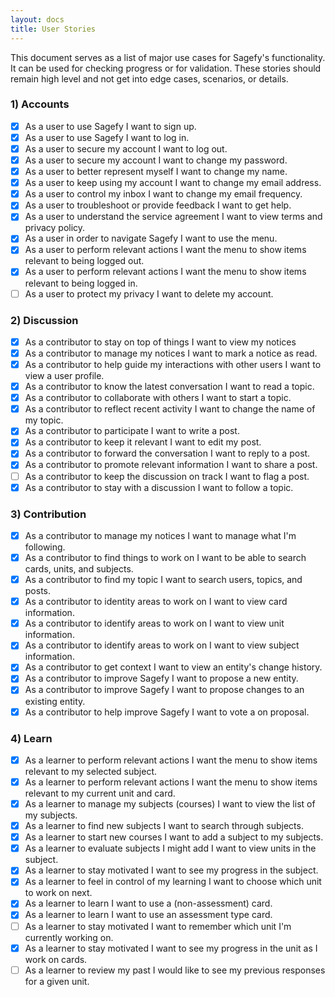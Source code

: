 ```yaml
---
layout: docs
title: User Stories
---
```


This document serves as a list of major use cases for Sagefy's functionality. It can be used for checking progress or for validation. These stories should remain high level and not get into edge cases, scenarios, or details.

### 1) Accounts

- [x] As a user to use Sagefy I want to sign up.
- [x] As a user to use Sagefy I want to log in.
- [x] As a user to secure my account I want to log out.
- [x] As a user to secure my account I want to change my password.
- [x] As a user to better represent myself I want to change my name.
- [x] As a user to keep using my account I want to change my email address.
- [x] As a user to control my inbox I want to change my email frequency.
- [x] As a user to troubleshoot or provide feedback I want to get help.
- [x] As a user to understand the service agreement I want to view terms and privacy policy.
- [x] As a user in order to navigate Sagefy I want to use the menu.
- [x] As a user to perform relevant actions I want the menu to show items relevant to being logged out.
- [x] As a user to perform relevant actions I want the menu to show items relevant to being logged in.
- [ ] As a user to protect my privacy I want to delete my account.

### 2) Discussion

- [x] As a contributor to stay on top of things I want to view my notices
- [x] As a contributor to manage my notices I want to mark a notice as read.
- [x] As a contributor to help guide my interactions with other users I want to view a user profile.
- [x] As a contributor to know the latest conversation I want to read a topic.
- [x] As a contributor to collaborate with others I want to start a topic.
- [x] As a contributor to reflect recent activity I want to change the name of my topic.
- [x] As a contributor to participate I want to write a post.
- [x] As a contributor to keep it relevant I want to edit my post.
- [x] As a contributor to forward the conversation I want to reply to a post.
- [x] As a contributor to promote relevant information I want to share a post.
- [ ] As a contributor to keep the discussion on track I want to flag a post.
- [x] As a contributor to stay with a discussion I want to follow a topic.

### 3) Contribution

- [x] As a contributor to manage my notices I want to manage what I'm following.
- [x] As a contributor to find things to work on I want to be able to search cards, units, and subjects.
- [x] As a contributor to find my topic I want to search users, topics, and posts.
- [x] As a contributor to identity areas to work on I want to view card information.
- [x] As a contributor to identify areas to work on I want to view unit information.
- [x] As a contributor to identify areas to work on I want to view subject information.
- [x] As a contributor to get context I want to view an entity's change history.
- [x] As a contributor to improve Sagefy I want to propose a new entity.
- [x] As a contributor to improve Sagefy I want to propose changes to an existing entity.
- [x] As a contributor to help improve Sagefy I want to vote a on proposal.

### 4) Learn

- [x] As a learner to perform relevant actions I want the menu to show items relevant to my selected subject.
- [x] As a learner to perform relevant actions I want the menu to show items relevant to my current unit and card.
- [x] As a learner to manage my subjects (courses) I want to view the list of my subjects.
- [x] As a learner to find new subjects I want to search through subjects.
- [x] As a learner to start new courses I want to add a subject to my subjects.
- [x] As a learner to evaluate subjects I might add I want to view units in the subject.
- [x] As a learner to stay motivated I want to see my progress in the subject.
- [x] As a learner to feel in control of my learning I want to choose which unit to work on next.
- [x] As a learner to learn I want to use a (non-assessment) card.
- [x] As a learner to learn I want to use an assessment type card.
- [ ] As a learner to stay motivated I want to remember which unit I'm currently working on.
- [x] As a learner to stay motivated I want to see my progress in the unit as I work on cards.
- [ ] As a learner to review my past I would like to see my previous responses for a given unit.
